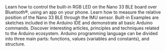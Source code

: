 <EssentialsColumn title="Tutorials for Nano 33 BLE Rev2">
<EssentialElement title="Controlling RGB LED through Bluetooth®" type="tutorial" link="/tutorials/nano-33-ble/bluetooth">
    Learn how to control the built-in RGB LED on the Nano 33 BLE board over Bluetooth®, using an app on your phone.
  </EssentialElement>

<EssentialElement title="Accessing accelerometer data on Nano 33 BLE" type="tutorial" link="/tutorials/nano-33-ble-rev2/imu_accelerometer">
    Learn how to measure the relative position of the Nano 33 BLE through the IMU sensor.
  </EssentialElement>
</EssentialsColumn>

<EssentialsColumn title="Arduino Basics">
  <EssentialElement title="Built-in Examples" type="tutorial" link="/built-in-examples/">
    Built-in Examples are sketches included in the Arduino IDE and demonstrate all basic Arduino commands. 
  </EssentialElement>
  <EssentialElement title="Learn" type="resource" link="/learn">
    Discover interesting articles, principles and techniques related to the Arduino ecosystem.
  </EssentialElement>
  <EssentialElement title="Language References" type="resource" link="https://www.arduino.cc/reference/en/">
  Arduino programming language can be divided into three main parts: functions, values (variables and constants), and structure.
  </EssentialElement>
</EssentialsColumn>